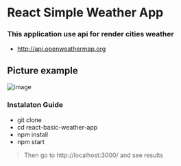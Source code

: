 # React Simple Weather App
### This application use api for render cities weather
  - http://api.openweathermap.org 

## Picture example

![image](https://user-images.githubusercontent.com/28437795/31957045-3233a89a-b90f-11e7-99b8-7758cb5c2af6.png)

### Instalaton Guide
  * git clone 
  * cd react-basic-weather-app
  * npm install 
  * npm start
> Then go to http://localhost:3000/ and see results
